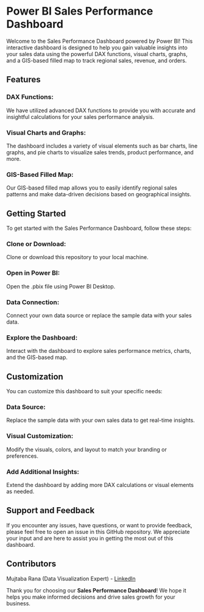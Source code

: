 # Power BI Sales Performance Dashboard

Welcome to the Sales Performance Dashboard powered by Power BI! This interactive dashboard is designed to help you gain valuable insights into your sales data using the powerful DAX functions, visual charts, graphs, and a GIS-based filled map to track regional sales, revenue, and orders.

## Features

### DAX Functions:
  We have utilized advanced DAX functions to provide you with accurate and insightful calculations for your sales performance analysis.

### Visual Charts and Graphs: 
The dashboard includes a variety of visual elements such as bar charts, line graphs, and pie charts to visualize sales trends, product performance, and more.

### **GIS-Based Filled Map:** 
Our GIS-based filled map allows you to easily identify regional sales patterns and make data-driven decisions based on geographical insights.

## Getting Started

To get started with the Sales Performance Dashboard, follow these steps:

### **Clone or Download:**
Clone or download this repository to your local machine.

### **Open in Power BI:** 
Open the .pbix file using Power BI Desktop.

### **Data Connection:**
Connect your own data source or replace the sample data with your sales data.

### **Explore the Dashboard:**
Interact with the dashboard to explore sales performance metrics, charts, and the GIS-based map.

## Customization

You can customize this dashboard to suit your specific needs:

### **Data Source:** 
Replace the sample data with your own sales data to get real-time insights.

### **Visual Customization:** 
Modify the visuals, colors, and layout to match your branding or preferences.

### **Add Additional Insights:**  
Extend the dashboard by adding more DAX calculations or visual elements as needed.

## Support and Feedback

If you encounter any issues, have questions, or want to provide feedback, please feel free to open an issue in this GitHub repository. We appreciate your input and are here to assist you in getting the most out of this dashboard.

## **Contributors**

Mujtaba Rana (Data Visualization Expert) - [LinkedIn](https://www.linkedin.com/in/mujtabarana/)


Thank you for choosing our **Sales Performance Dashboard**! We hope it helps you make informed decisions and drive sales growth for your business.
